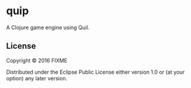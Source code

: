 # quip

A Clojure game engine using Quil.

## License

Copyright © 2016 FIXME

Distributed under the Eclipse Public License either version 1.0 or (at
your option) any later version.
